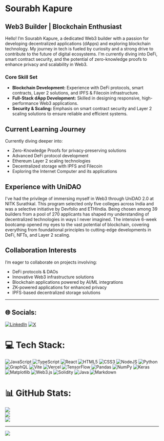 # Sourabh Kapure

## Web3 Builder | Blockchain Enthusiast

Hello! I’m Sourabh Kapure, a dedicated Web3 builder with a passion for developing decentralized applications (dApps) and exploring blockchain technology. My journey in tech is fueled by curiosity and a strong drive to contribute to the future of digital ecosystems. I'm currently diving into DeFi, smart contract security, and the potential of zero-knowledge proofs to enhance privacy and scalability in Web3.

### Core Skill Set

- **Blockchain Development:** Experience with DeFi protocols, smart contracts, Layer 2 solutions, and IPFS & Filecoin infrastructure.
- **Full-Stack dApp Development:** Skilled in designing responsive, high-performance Web3 applications.
- **Security & Scaling:** Emphasis on smart contract security and Layer 2 scaling solutions to ensure reliable and efficient systems.

## Current Learning Journey
Currently diving deeper into:
* Zero-Knowledge Proofs for privacy-preserving solutions
* Advanced DeFi protocol development
* Ethereum Layer 2 scaling technologies
* Decentralized storage with IPFS and Filecoin
* Exploring the Internet Computer and its applications

## Experience with UniDAO
I've had the privilege of immersing myself in Web3 through UniDAO 2.0 at NITK Surathkal. This program selected only five colleges across India and was a selective initiative by Devfolio and ETHIndia. Being chosen among 39 builders from a pool of 270 applicants has shaped my understanding of decentralized technologies in ways I never imagined. The intensive 6-week bootcamp opened my eyes to the vast potential of blockchain, covering everything from foundational principles to cutting-edge developments in DeFi, NFTs, and Layer 2 scaling.

## Collaboration Interests
I’m eager to collaborate on projects involving:
* DeFi protocols & DAOs
* Innovative Web3 infrastructure solutions
* Blockchain applications powered by AI/ML integrations
* ZK-powered applications for enhanced privacy
* IPFS-based decentralized storage solutions

---

## 🌐 Socials:
[![LinkedIn](https://img.shields.io/badge/LinkedIn-%230077B5.svg?logo=linkedin&logoColor=white)](https://linkedin.com/in/sourabhkapure)   [![X](https://img.shields.io/badge/X-black.svg?logo=X&logoColor=white)](https://x.com/sourabhkapure) 

# 💻 Tech Stack:
![JavaScript](https://img.shields.io/badge/javascript-%23323330.svg?style=for-the-badge&logo=javascript&logoColor=%23F7DF1E) ![TypeScript](https://img.shields.io/badge/typescript-%23007ACC.svg?style=for-the-badge&logo=typescript&logoColor=white) ![React](https://img.shields.io/badge/react-%2320232a.svg?style=for-the-badge&logo=react&logoColor=%2361DAFB) ![HTML5](https://img.shields.io/badge/html5-%23E34F26.svg?style=for-the-badge&logo=html5&logoColor=white) ![CSS3](https://img.shields.io/badge/css3-%231572B6.svg?style=for-the-badge&logo=css3&logoColor=white) ![NodeJS](https://img.shields.io/badge/node.js-6DA55F?style=for-the-badge&logo=node.js&logoColor=white) ![Python](https://img.shields.io/badge/python-3670A0?style=for-the-badge&logo=python&logoColor=ffdd54) ![GraphQL](https://img.shields.io/badge/-GraphQL-E10098?style=for-the-badge&logo=graphql&logoColor=white) ![Vite](https://img.shields.io/badge/vite-%23646CFF.svg?style=for-the-badge&logo=vite&logoColor=white) ![Vercel](https://img.shields.io/badge/vercel-%23000000.svg?style=for-the-badge&logo=vercel&logoColor=white) ![TensorFlow](https://img.shields.io/badge/TensorFlow-%23FF6F00.svg?style=for-the-badge&logo=TensorFlow&logoColor=white) ![Pandas](https://img.shields.io/badge/pandas-%23150458.svg?style=for-the-badge&logo=pandas&logoColor=white) ![NumPy](https://img.shields.io/badge/numpy-%23013243.svg?style=for-the-badge&logo=numpy&logoColor=white) ![Keras](https://img.shields.io/badge/Keras-%23D00000.svg?style=for-the-badge&logo=Keras&logoColor=white) ![Matplotlib](https://img.shields.io/badge/Matplotlib-%23ffffff.svg?style=for-the-badge&logo=Matplotlib&logoColor=black) ![Web3.js](https://img.shields.io/badge/web3.js-F16822?style=for-the-badge&logo=web3.js&logoColor=black) ![Solidity](https://img.shields.io/badge/Solidity-%23363636.svg?style=for-the-badge&logo=solidity&logoColor=white) ![Java](https://img.shields.io/badge/java-%23ED8B00.svg?style=for-the-badge&logo=openjdk&logoColor=white) ![Markdown](https://img.shields.io/badge/markdown-%23000000.svg?style=for-the-badge&logo=markdown&logoColor=white)
# 📊 GitHub Stats:
![](https://github-readme-stats.vercel.app/api?username=spkap&theme=dark&hide_border=false&include_all_commits=true&count_private=true)<br/>
![](https://github-readme-streak-stats.herokuapp.com/?user=spkap&theme=dark&hide_border=false)<br/>
![](https://github-readme-stats.vercel.app/api/top-langs/?username=spkap&theme=dark&hide_border=false&include_all_commits=true&count_private=true&layout=compact)

---
[![](https://visitcount.itsvg.in/api?id=spkap&icon=0&color=0)](https://visitcount.itsvg.in)
